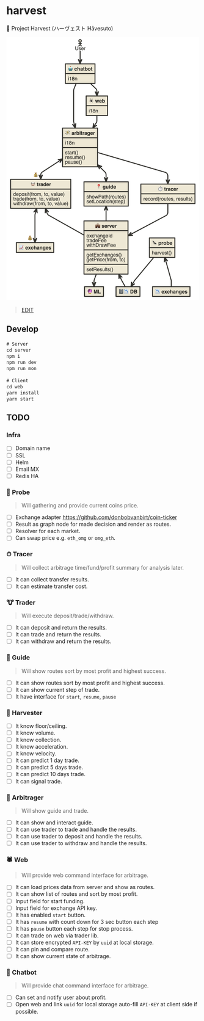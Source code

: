 # harvest
🐝 Project Harvest (ハーヴェスト Hāvesuto)

![](./raw/overview.png)
> [EDIT](http://www.nomnoml.com/#view/%5B%3Cactor%3EUser%5D-%3E%5B%F0%9F%A4%96%20chatbot%5D%0A%0A%5B%F0%9F%A4%96%20chatbot%7Ci18n%5D%0A%5B%F0%9F%A4%96%20chatbot%5D-%3E%5B%F0%9F%92%B8%20arbitrager%5D%0A%5B%F0%9F%A4%96%20chatbot%5D-%3E%5B%F0%9F%95%B7%20web%5D%0A%0A%5B%F0%9F%95%B7%20web%7Ci18n%5D%0A%5B%F0%9F%95%B7%20web%5D-%3E%5B%F0%9F%92%B8%20arbitrager%5D%0A%0A%5B%F0%9F%92%B8%20arbitrager%7Ci18n%7Cstart()%3Bresume()%3Bpause()%5D%0A%5B%F0%9F%92%B8%20arbitrager%5D%3C-%3E%F0%9F%92%B0%5B%F0%9F%90%AE%20trader%5D%0A%5B%F0%9F%92%B8%20arbitrager%5D%3C-%3E%5B%F0%9F%93%8D%20guide%5D%0A%5B%F0%9F%92%B8%20arbitrager%5D-%3E%5B%E2%8F%B1%20tracer%5D%0A%0A%5B%F0%9F%90%AE%20trader%5D%3C-%3E%F0%9F%92%B0%5B%F0%9F%93%88%20exchanges%5D%0A%0A%5B%F0%9F%90%AE%20trader%7C%0Adeposit(from%2C%20to%2C%20value)%3B%0Atrade(from%2C%20to%2C%20value)%3B%0Awithdraw(from%2C%20to%2C%20value)%0A%5D%3C-%5B%F0%9F%92%BC%20server%5D%0A%0A%5B%F0%9F%93%8D%20guide%7CshowPath(routes)%3BsetLocation(step)%5D%0A%5B%F0%9F%93%8D%20guide%5D%3C-%5B%F0%9F%92%BC%20server%5D%0A%0A%5B%E2%8F%B1%20tracer%7Crecord(routes%2C%20results)%5D%0A%5B%E2%8F%B1%20tracer%5D-%3E%5B%F0%9F%92%BC%20server%5D%0A%0A%5B%F0%9F%92%BC%20server%7CexchangeId%3BtradeFee%3BwithDrawFee%7C%0AgetExchanges()%0AgetPrice(from%2C%20to)%7C%0AsetResults()%0A%5D%0A%5B%F0%9F%92%BC%20server%5D%3C-%5B%F0%9F%97%84%F0%9F%93%89%20DB%5D%0A%0A%5B%F0%9F%90%9C%20probe%7Charvest()%5D%0A%5B%F0%9F%90%9C%20probe%5D%3C-%5B%F0%9F%93%89%20exchanges%5D%0A%5B%F0%9F%90%9C%20probe%5D-%3E%5B%F0%9F%97%84%F0%9F%93%89%20DB%5D%0A%0A%5B%F0%9F%92%BC%20server%5D-%3E%5B%F0%9F%94%AE%20ML%5D)

## Develop
```
# Server
cd server
npm i
npm run dev
npm run mon

# Client
cd web
yarn install
yarn start
```

## TODO
### Infra
- [ ] Domain name
- [ ] SSL
- [ ] Helm
- [ ] Email MX
- [ ] Redis HA

### 🐜 Probe
> Will gathering and provide current coins price.
- [ ] Exchange adapter https://github.com/donbobvanbirt/coin-ticker
- [ ] Result as graph node for made decision and render as routes.
- [ ] Resolver for each market.
- [ ] Can swap price e.g. `eth_omg` or `omg_eth`.

### ⏱ Tracer
> Will collect arbitrage time/fund/profit summary for analysis later.
- [ ] It can collect transfer results.
- [ ] It can estimate transfer cost.

### 🐮 Trader
> Will execute deposit/trade/withdraw.
- [ ] It can deposit and return the results.
- [ ] It can trade and return the results.
- [ ] It can withdraw and return the results.

### 📍 Guide
> Will show routes sort by most profit and highest success.
- [ ] It can show routes sort by most profit and highest success.
- [ ] It can show current step of trade.
- [ ] It have interface for `start`, `resume`, `pause`

### 🐝 Harvester
- [ ] It know floor/ceiling.
- [ ] It know volume.
- [ ] It know collection.
- [ ] It know acceleration.
- [ ] It know velocity.
- [ ] It can predict 1 day trade.
- [ ] It can predict 5 days trade.
- [ ] It can predict 10 days trade.
- [ ] It can signal trade.

### 💸 Arbitrager
> Will show guide and trade.
- [ ] It can show and interact guide.
- [ ] It can use trader to trade and handle the results.
- [ ] It can use trader to deposit and handle the results.
- [ ] It can use trader to withdraw and handle the results.

### 🕷 Web
> Will provide web command interface for arbitrage.
- [ ] It can load prices data from server and show as routes.
- [ ] It can show list of routes and sort by most profit.
- [ ] Input field for start funding.
- [ ] Input field for exchange API key.
- [ ] It has enabled `start` button.
- [ ] It has `resume` with count down for 3 sec button each step
- [ ] It has `pause` button each step for stop process.
- [ ] It can trade on web via trader lib.
- [ ] It can store encrypted `API-KEY` by `uuid` at local storage.
- [ ] It can pin and compare route.
- [ ] It can show current state of arbitrage.

### 🤖 Chatbot
> Will provide chat command interface for arbitrage.
- [ ] Can set and notify user about profit.
- [ ] Open web and link `uuid` for local storage auto-fill `API-KEY` at client side if possible.
